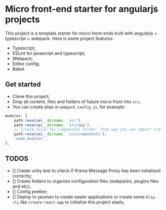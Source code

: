 # Micro front-end starter for angularjs projects

This project is a template starter for micro front-ends built with angularjs + typescript + webpack. Here is some project features:

* Typescript;
* ESLint for javascript and typescript;
* Webpack;
* Editor config;
* Babel.

## Get started

* Clone this project;
* Drop all content, files and folders of future micro front into `src`;
* You can create alias in `webpack.config.js`, for example:
```javascript
modules: [
    path.resolve(__dirname, 'src'),
    path.resolve(__dirname, 'src/app'),
    // Create alias for components folder. That way you can import from components folders like that: import { MyComponent } from 'components/MyComponent'
    path.resolve(__dirname, 'src/components'),
    'node_modules',
],
```

## TODOS

- [] Create unity test to check if Iframe Message Proxy has been initialized correctly;
- [] Create folders to organize configuration files (webpacks, plugins files and etc);
- [] Config prettier;
- [] Deploy to yeoman to create easier applications or create some `blip-cli` like `create-react-app` to initialize this project easily.
